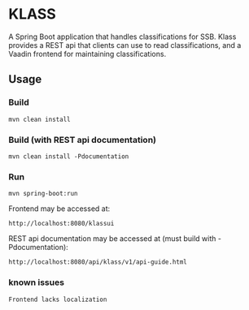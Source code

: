 # KLASS
A Spring Boot application that handles classifications for SSB.
Klass provides a REST api that clients can use to read classifications, and a Vaadin frontend for maintaining classifications.

## Usage

### Build
    mvn clean install
    
### Build (with REST api documentation)
    mvn clean install -Pdocumentation
    
### Run
    mvn spring-boot:run
    
Frontend may be accessed at:

    http://localhost:8080/klassui
    
REST api documentation may be accessed at (must build with -Pdocumentation):

    http://localhost:8080/api/klass/v1/api-guide.html
    
### known issues
    Frontend lacks localization